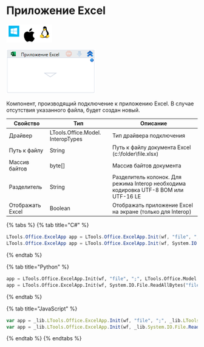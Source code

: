 # Приложение Excel

![](<../../../.gitbook/assets/image (100) (1) (10) (30).png>)

![](<../../../.gitbook/assets/image (412).png>)

Компонент, производящий подключение к приложению Excel. В случае отсутствия указанного файла, будет создан новый.

| Свойство         | Тип                               | Описание                                                                             |
| ---------------- | --------------------------------- | ------------------------------------------------------------------------------------ |
| Драйвер          | LTools.Office.Model. InteropTypes | Тип драйвера подключения                                                             |
| Путь к файлу     | String                            | Путь к файлу документа Excel (c:\folder\file.xlsx)                                   |
| Массив байтов    | byte\[]                           | Массив байтов документа                                                              |
| Разделитель      | String                            | Разделитель колонок. Для режима Interop необходима кодировка UTF-8 BOM или UTF-16 LE |
| Отображать Excel | Boolean                           | Отображать приложение Excel на экране (только для Interop)                           |

{% tabs %}
{% tab title="C#" %}
```csharp
LTools.Office.ExcelApp app = LTools.Office.ExcelApp.Init(wf, "file", ";", LTools.Office.Model.InteropTypes.DX);
LTools.Office.ExcelApp app = LTools.Office.ExcelApp.Init(wf, System.IO.File.ReadAllBytes("file"), ";", LTools.Office.Model.InteropTypes.DX);
```
{% endtab %}

{% tab title="Python" %}
```python
app = LTools.Office.ExcelApp.Init(wf, "file", ";", LTools.Office.Model.InteropTypes.DX)
app = LTools.Office.ExcelApp.Init(wf, System.IO.File.ReadAllBytes("file"), ";", LTools.Office.Model.InteropTypes.DX)
```
{% endtab %}

{% tab title="JavaScript" %}
```javascript
var app = _lib.LTools.Office.ExcelApp.Init(wf, "file", ";", _lib.LTools.Office.Model.InteropTypes.DX);
var app = _lib.LTools.Office.ExcelApp.Init(wf, _lib.System.IO.File.ReadAllBytes("file"), ";", _lib.LTools.Office.Model.InteropTypes.DX);
```
{% endtab %}
{% endtabs %}
